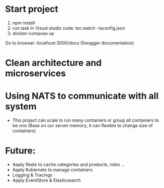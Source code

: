 # Start project

1. npm install
2. run task in Visual studio code: tsc:watch -tsconfig.json
3. docker-compose up

Go to browser: localhost:3000/docs (Swagger documentation)
# Clean architecture and microservices

# Using NATS to communicate with all system
- This project can scale to run many containers or group all containers to be one (Base on our server memory, it can flexible to change size of containers)

# Future: 
- Apply Redis to cache categories and products, roles ...
- Apply Kubernets to manage containers
- Logging & Tracings
- Apply EventStore & Elasticsearch
